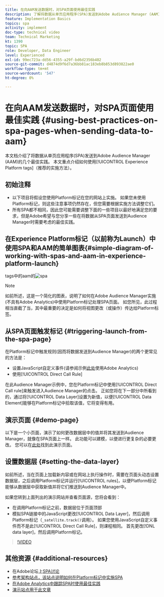 ```yaml
---
title: 在向AAM发送数据时，对SPA页面使用最佳实践
description: 了解将数据从单页应用程序(SPA)发送到Adobe Audience Manager (AAM)的最佳实践。 本文重点介绍如何使用Experience Platform标签这一推荐的实施方法。
feature: Implementation Basics
topics: spa
activity: implement
doc-type: technical video
team: Technical Marketing
kt: 1390
topic: SPA
role: Developer, Data Engineer
level: Experienced
exl-id: 99ec723a-dd56-4355-a29f-bd6d2356b402
source-git-commit: d4874d9f6d7a36bb81ac183eb8b853d893822ae0
workflow-type: tm+mt
source-wordcount: '547'
ht-degree: 0%

---
```


# 在向AAM发送数据时，对SPA页面使用最佳实践 {#using-best-practices-on-spa-pages-when-sending-data-to-aam}

本文档介绍了将数据从单页应用程序(SPA)发送到Adobe Audience Manager (AAM)的几个最佳实践。 本文重点介绍如何使用[!UICONTROL Experience Platform tags]（推荐的实施方法）。

## 初始注释

* 以下项目将假设您使用Platform标记在您的网站上实施。 如果您未使用Platform标记，则这些注意事项仍然存在，但您需要根据实施方法调整它们。
* 所有SPA都不相同，因此您可能需要调整下面的一些项目以最好地满足您的要求，但是Adobe希望与您分享一些在将数据从SPA页面发送到Audience Manager时需要考虑的最佳实践。

## 在Experience Platform标记（以前称为Launch）中使用SPA和AAM的简单图表{#simple-diagram-of-working-with-spas-and-aam-in-experience-platform-launch}

tags中的aam的![spa](assets/spa_for_aam_in_launch.png)

>[!NOTE]
>如前所述，这是一个简化的图表，说明了如何在Adobe Audience Manager实施(不具有Adobe Analytics)中使用Platform标记处理SPA页面。 如您所见，此过程相当直截了当，其中最重要的决定是如何将视图更改（或操作）传达给Platform标签。

## 从SPA页面触发标记 {#triggering-launch-from-the-spa-page}

在Platform标记中触发规则(因而将数据发送到Audience Manager)的两个更常见的方法是：

* 设置JavaScript自定义事件(请参阅示例[此处](https://helpx.adobe.com/analytics/kt/using/spa-analytics-best-practices-feature-video-use.html)使用Adobe Analytics)
* 使用[!UICONTROL Direct Call Rule]

在此Audience Manager示例中，您在Platform标记中使用[!UICONTROL Direct Call rule]来触发进入Audience Manager的点击。 正如您将在下一部分中所看到的，通过将[!UICONTROL Data Layer]设置为新值，以便[!UICONTROL Data Element]能够在Platform标记中拾取该值，它将变得有用。

## 演示页面 {#demo-page}

以下是一个小页面，演示了如何更改数据层中的值并将其发送到Audience Manager，就像在SPA页面上一样。 此功能可以建模，以便进行更复杂的必要更改。 您可以在[此处](https://aam.enablementadobe.com/SPA-Launch.html)找到此演示页面。

## 设置数据层 {#setting-the-data-layer}

如前所述，当在页面上加载新内容或在网站上执行操作时，需要在页面头动态设置数据层，之后调用Platform标记并运行[!UICONTROL rules]，以便Platform标记能够从数据层中获取新值并将它们推送到Audience Manager中。

如果您转到上面列出的演示网站并查看页面源，您将会看到：

* 在调用Platform标记之前，数据层位于页面顶部
* 模拟SPA链接中的JavaScript更改[!UICONTROL Data Layer]，然后调用Platform标记（`_satellite.track()`调用）。 如果您使用JavaScript自定义事件而不是此[!UICONTROL Direct Call Rule]，则课程相同。 首先更改[!DNL data layer]，然后调用Platform标记。

>[!VIDEO](https://video.tv.adobe.com/v/23322/?quality=12)

## 其他资源 {#additional-resources}

* 在Adobe论坛上[SPA讨论](https://forums.adobe.com/thread/2451022)
* [参考架构站点，该站点说明如何在Platform标记中实施SPA](https://helpx.adobe.com/experience-manager/kt/integration/using/launch-reference-architecture-SPA-tutorial-implement.html)
* [在Adobe Analytics中跟踪SPA时使用最佳实践](https://helpx.adobe.com/analytics/kt/using/spa-analytics-best-practices-feature-video-use.html)
* [演示站点用于此文章](https://aam.enablementadobe.com/SPA-Launch.html)

